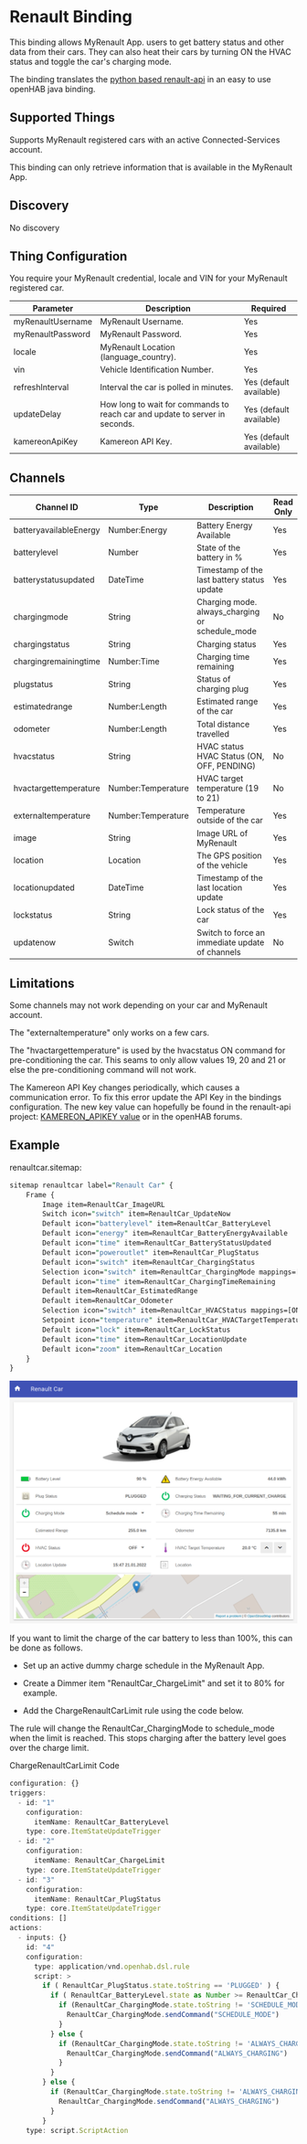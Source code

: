 # Renault Binding

This binding allows MyRenault App. users to get battery status and other data from their cars.
They can also heat their cars by turning ON the HVAC status and toggle the car's charging mode.

The binding translates the [python based renault-api](https://renault-api.readthedocs.io/en/latest/) in an easy to use openHAB java binding.

## Supported Things

Supports MyRenault registered cars with an active Connected-Services account.

This binding can only retrieve information that is available in the MyRenault App.

## Discovery

No discovery

## Thing Configuration

You require your MyRenault credential, locale and VIN for your MyRenault registered car.

| Parameter         | Description                                                                | Required                |
|-------------------|----------------------------------------------------------------------------|-------------------------|
| myRenaultUsername | MyRenault Username.                                                        | Yes                     |
| myRenaultPassword | MyRenault Password.                                                        | Yes                     |
| locale            | MyRenault Location (language_country).                                     | Yes                     |
| vin               | Vehicle Identification Number.                                             | Yes                     |
| refreshInterval   | Interval the car is polled in minutes.                                     | Yes (default available) |
| updateDelay       | How long to wait for commands to reach car and update to server in seconds.| Yes (default available) |
| kamereonApiKey    | Kamereon API Key.                                                          | Yes (default available) |

## Channels

| Channel ID             | Type               | Description                                     | Read Only |
|------------------------|--------------------|-------------------------------------------------|-----------|
| batteryavailableEnergy | Number:Energy      | Battery Energy Available                        | Yes       |
| batterylevel           | Number             | State of the battery in %                       | Yes       |
| batterystatusupdated   | DateTime           | Timestamp of the last battery status update     | Yes       |
| chargingmode           | String             | Charging mode. always_charging or schedule_mode | No        |
| chargingstatus         | String             | Charging status                                 | Yes       |
| chargingremainingtime  | Number:Time        | Charging time remaining                         | Yes       |
| plugstatus             | String             | Status of charging plug                         | Yes       |
| estimatedrange         | Number:Length      | Estimated range of the car                      | Yes       |
| odometer               | Number:Length      | Total distance travelled                        | Yes       |
| hvacstatus             | String             | HVAC status HVAC Status (ON, OFF, PENDING)      | No        |
| hvactargettemperature  | Number:Temperature | HVAC target temperature (19 to 21)              | No        |
| externaltemperature    | Number:Temperature | Temperature outside of the car                  | Yes       |
| image                  | String             | Image URL of MyRenault                          | Yes       |
| location               | Location           | The GPS position of the vehicle                 | Yes       |
| locationupdated        | DateTime           | Timestamp of the last location update           | Yes       |
| lockstatus             | String             | Lock status of the car                          | Yes       |
| updatenow              | Switch             | Switch to force an immediate update of channels | No        |

## Limitations

Some channels may not work depending on your car and MyRenault account.

The "externaltemperature" only works on a few cars.

The "hvactargettemperature" is used by the hvacstatus ON command for pre-conditioning the car.
This seams to only allow values 19, 20 and 21 or else the pre-conditioning command will not work.

The Kamereon API Key changes periodically, which causes a communication error.
To fix this error update the API Key in the bindings configuration.
The new key value can hopefully be found in the renault-api project: [KAMEREON_APIKEY value](https://github.com/hacf-fr/renault-api/blob/main/src/renault_api/const.py) or in the openHAB forums.

## Example

renaultcar.sitemap:

```perl
sitemap renaultcar label="Renault Car" {
    Frame {
        Image item=RenaultCar_ImageURL
        Switch icon="switch" item=RenaultCar_UpdateNow
        Default icon="batterylevel" item=RenaultCar_BatteryLevel
        Default icon="energy" item=RenaultCar_BatteryEnergyAvailable
        Default icon="time" item=RenaultCar_BatteryStatusUpdated
        Default icon="poweroutlet" item=RenaultCar_PlugStatus
        Default icon="switch" item=RenaultCar_ChargingStatus
        Selection icon="switch" item=RenaultCar_ChargingMode mappings=[SCHEDULE_MODE="Schedule mode",ALWAYS_CHARGING="Instant charge"]
        Default icon="time" item=RenaultCar_ChargingTimeRemaining
        Default item=RenaultCar_EstimatedRange
        Default item=RenaultCar_Odometer
        Selection icon="switch" item=RenaultCar_HVACStatus mappings=[ON="ON"]
        Setpoint icon="temperature" item=RenaultCar_HVACTargetTemperature maxValue=21 minValue=19 step=1
        Default icon="lock" item=RenaultCar_LockStatus
        Default icon="time" item=RenaultCar_LocationUpdate
        Default icon="zoom" item=RenaultCar_Location
    }
}
```

![Sitemap](doc/sitemap.png)

If you want to limit the charge of the car battery to less than 100%, this can be done as follows.

- Set up an active dummy charge schedule in the MyRenault App.

- Create a Dimmer item "RenaultCar_ChargeLimit" and set it to 80% for example.

- Add the ChargeRenaultCarLimit rule using the code below.

The rule will change the RenaultCar_ChargingMode to schedule_mode when the limit is reached.
This stops charging after the battery level goes over the charge limit.

ChargeRenaultCarLimit Code

```javascript
configuration: {}
triggers:
  - id: "1"
    configuration:
      itemName: RenaultCar_BatteryLevel
    type: core.ItemStateUpdateTrigger
  - id: "2"
    configuration:
      itemName: RenaultCar_ChargeLimit
    type: core.ItemStateUpdateTrigger
  - id: "3"
    configuration:
      itemName: RenaultCar_PlugStatus
    type: core.ItemStateUpdateTrigger
conditions: []
actions:
  - inputs: {}
    id: "4"
    configuration:
      type: application/vnd.openhab.dsl.rule
      script: >
        if ( RenaultCar_PlugStatus.state.toString == 'PLUGGED' ) {
          if ( RenaultCar_BatteryLevel.state as Number >= RenaultCar_ChargeLimit.state as Number ) {
            if (RenaultCar_ChargingMode.state.toString != 'SCHEDULE_MODE' ) {
              RenaultCar_ChargingMode.sendCommand("SCHEDULE_MODE")
            }
          } else {
            if (RenaultCar_ChargingMode.state.toString != 'ALWAYS_CHARGING' ) {
              RenaultCar_ChargingMode.sendCommand("ALWAYS_CHARGING")
            }
          }
        } else {
          if (RenaultCar_ChargingMode.state.toString != 'ALWAYS_CHARGING' ) {
            RenaultCar_ChargingMode.sendCommand("ALWAYS_CHARGING")
          }
        }
    type: script.ScriptAction

```
